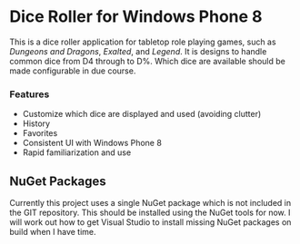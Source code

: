 # Dice Roller for Windows Phone 8 #

This is a dice roller application for tabletop role playing games, such as _Dungeons and Dragons_, _Exalted_, and _Legend_. It is designs to handle common dice from D4 through to D%. Which dice are available should be made configurable in due course.

### Features ###
* Customize which dice are displayed and used (avoiding clutter)
* History
* Favorites
* Consistent UI with Windows Phone 8
* Rapid familiarization and use

## NuGet Packages ##

Currently this project uses a single NuGet package which is not included in the GIT repository. This should be installed using the NuGet tools for now. I will work out how to get Visual Studio to install missing NuGet packages on build when I have time.